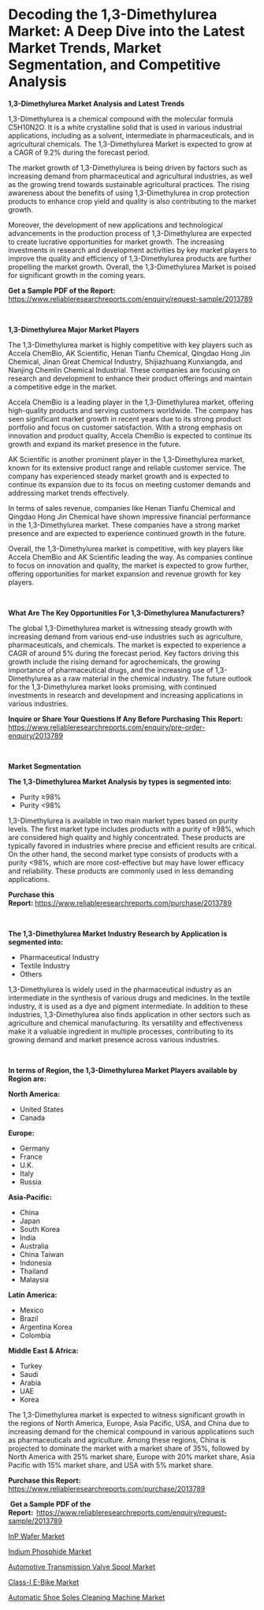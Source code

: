 <p><h1>Decoding the 1,3-Dimethylurea Market: A Deep Dive into the Latest Market Trends, Market Segmentation, and Competitive Analysis</h1></p><p><strong>1,3-Dimethylurea Market Analysis and Latest Trends</strong></p>
<p><p>1,3-Dimethylurea is a chemical compound with the molecular formula C5H10N2O. It is a white crystalline solid that is used in various industrial applications, including as a solvent, intermediate in pharmaceuticals, and in agricultural chemicals. The 1,3-Dimethylurea Market is expected to grow at a CAGR of 9.2% during the forecast period.</p><p>The market growth of 1,3-Dimethylurea is being driven by factors such as increasing demand from pharmaceutical and agricultural industries, as well as the growing trend towards sustainable agricultural practices. The rising awareness about the benefits of using 1,3-Dimethylurea in crop protection products to enhance crop yield and quality is also contributing to the market growth.</p><p>Moreover, the development of new applications and technological advancements in the production process of 1,3-Dimethylurea are expected to create lucrative opportunities for market growth. The increasing investments in research and development activities by key market players to improve the quality and efficiency of 1,3-Dimethylurea products are further propelling the market growth. Overall, the 1,3-Dimethylurea Market is poised for significant growth in the coming years.</p></p>
<p><strong>Get a Sample PDF of the Report:&nbsp;</strong> <a href="https://www.reliableresearchreports.com/enquiry/request-sample/2013789">https://www.reliableresearchreports.com/enquiry/request-sample/2013789</a></p>
<p>&nbsp;</p>
<p><strong>1,3-Dimethylurea Major Market Players</strong></p>
<p><p>The 1,3-Dimethylurea market is highly competitive with key players such as Accela ChemBio, AK Scientific, Henan Tianfu Chemical, Qingdao Hong Jin Chemical, Jinan Great Chemical Industry, Shijiazhuang Kunxiangda, and Nanjing Chemlin Chemical Industrial. These companies are focusing on research and development to enhance their product offerings and maintain a competitive edge in the market.</p><p>Accela ChemBio is a leading player in the 1,3-Dimethylurea market, offering high-quality products and serving customers worldwide. The company has seen significant market growth in recent years due to its strong product portfolio and focus on customer satisfaction. With a strong emphasis on innovation and product quality, Accela ChemBio is expected to continue its growth and expand its market presence in the future.</p><p>AK Scientific is another prominent player in the 1,3-Dimethylurea market, known for its extensive product range and reliable customer service. The company has experienced steady market growth and is expected to continue its expansion due to its focus on meeting customer demands and addressing market trends effectively.</p><p>In terms of sales revenue, companies like Henan Tianfu Chemical and Qingdao Hong Jin Chemical have shown impressive financial performance in the 1,3-Dimethylurea market. These companies have a strong market presence and are expected to experience continued growth in the future.</p><p>Overall, the 1,3-Dimethylurea market is competitive, with key players like Accela ChemBio and AK Scientific leading the way. As companies continue to focus on innovation and quality, the market is expected to grow further, offering opportunities for market expansion and revenue growth for key players.</p></p>
<p>&nbsp;</p>
<p><strong>What Are The Key Opportunities For 1,3-Dimethylurea Manufacturers?</strong></p>
<p><p>The global 1,3-Dimethylurea market is witnessing steady growth with increasing demand from various end-use industries such as agriculture, pharmaceuticals, and chemicals. The market is expected to experience a CAGR of around 5% during the forecast period. Key factors driving this growth include the rising demand for agrochemicals, the growing importance of pharmaceutical drugs, and the increasing use of 1,3-Dimethylurea as a raw material in the chemical industry. The future outlook for the 1,3-Dimethylurea market looks promising, with continued investments in research and development and increasing applications in various industries.</p></p>
<p><strong>Inquire or Share Your Questions If Any Before Purchasing This Report:</strong> <a href="https://www.reliableresearchreports.com/enquiry/pre-order-enquiry/2013789">https://www.reliableresearchreports.com/enquiry/pre-order-enquiry/2013789</a></p>
<p>&nbsp;</p>
<p><strong>Market Segmentation</strong></p>
<p><strong>The 1,3-Dimethylurea Market Analysis by types is segmented into:</strong></p>
<p><ul><li>Purity ≥98%</li><li>Purity <98%</li></ul></p>
<p><p>1,3-Dimethylurea is available in two main market types based on purity levels. The first market type includes products with a purity of ≥98%, which are considered high quality and highly concentrated. These products are typically favored in industries where precise and efficient results are critical. On the other hand, the second market type consists of products with a purity <98%, which are more cost-effective but may have lower efficacy and reliability. These products are commonly used in less demanding applications.</p></p>
<p><strong>Purchase this Report:&nbsp;</strong><a href="https://www.reliableresearchreports.com/purchase/2013789">https://www.reliableresearchreports.com/purchase/2013789</a></p>
<p>&nbsp;</p>
<p><strong>The 1,3-Dimethylurea Market Industry Research by Application is segmented into:</strong></p>
<p><ul><li>Pharmaceutical Industry</li><li>Textile Industry</li><li>Others</li></ul></p>
<p><p>1,3-Dimethylurea is widely used in the pharmaceutical industry as an intermediate in the synthesis of various drugs and medicines. In the textile industry, it is used as a dye and pigment intermediate. In addition to these industries, 1,3-Dimethylurea also finds application in other sectors such as agriculture and chemical manufacturing. Its versatility and effectiveness make it a valuable ingredient in multiple processes, contributing to its growing demand and market presence across various industries.</p></p>
<p>&nbsp;</p>
<p><strong>In terms of Region, the 1,3-Dimethylurea Market Players available by Region are:</strong></p>
<p>
    <p> <strong> North America: </strong>
        <ul>
            <li>United States</li>
            <li>Canada</li>
        </ul>
        </p> 
    <p> <strong> Europe: </strong>
        <ul>
            <li>Germany</li>
            <li>France</li>
            <li>U.K.</li>
            <li>Italy</li>
            <li>Russia</li>
        </ul>
        </p> 
    <p> <strong> Asia-Pacific: </strong>
        <ul>
            <li>China</li>
            <li>Japan</li>
            <li>South Korea</li>
            <li>India</li>
            <li>Australia</li>
            <li>China Taiwan</li>
            <li>Indonesia</li>
            <li>Thailand</li>
            <li>Malaysia</li>
        </ul>
        </p> 
    <p> <strong> Latin America: </strong>
        <ul>
            <li>Mexico</li>
            <li>Brazil</li>
            <li>Argentina Korea</li>
            <li>Colombia</li>
        </ul>
        </p> 
    <p> <strong> Middle East & Africa: </strong>
        <ul>
            <li>Turkey</li>
            <li>Saudi</li>
            <li>Arabia</li>
            <li>UAE</li>
            <li>Korea</li>
        </ul>
    </p>
    </p>
<p><p>The 1,3-Dimethylurea market is expected to witness significant growth in the regions of North America, Europe, Asia Pacific, USA, and China due to increasing demand for the chemical compound in various applications such as pharmaceuticals and agriculture. Among these regions, China is projected to dominate the market with a market share of 35%, followed by North America with 25% market share, Europe with 20% market share, Asia Pacific with 15% market share, and USA with 5% market share.</p></p>
<p><strong>Purchase this Report: </strong><a href="https://www.reliableresearchreports.com/purchase/2013789">https://www.reliableresearchreports.com/purchase/2013789</a></p>
<p>&nbsp;<strong>Get a Sample PDF of the Report:&nbsp;&nbsp;</strong><a href="https://www.reliableresearchreports.com/enquiry/request-sample/2013789">https://www.reliableresearchreports.com/enquiry/request-sample/2013789</a></p>
<p><strong></strong></p>
<p><p><a href="https://view.publitas.com/reportprime-1/inp-wafer-market-size-share-trends-analysis-report-by-material-by-type-by-end-user-by-region-and-segment-forecasts-2024-2031/">InP Wafer Market</a></p><p><a href="https://view.publitas.com/reportprime-1/indium-phosphide-market-size-growing-and-forecasted-for-period-from-2024-2031-and-provides-complete-market-analysis-of-this-market/">Indium Phosphide Market</a></p><p><a href="https://meowing-canidae-761.notion.site/Automotive-Transmission-Valve-Spool-Market-A-Comprehensive-Report-of-its-Market-Share-Growth-Tren-fab32de7cbf045c1aa949a62892aff3d">Automotive Transmission Valve Spool Market</a></p><p><a href="https://github.com/nicholepatriciadoylenwnrjr0/Market-Research-Report-List-1/blob/main/class-i-e-bike-market.md">Class-I E-Bike Market</a></p><p><a href="https://military-diascia-e68.notion.site/Automatic-Shoe-Soles-Cleaning-Machine-Market-Offer-Valuable-Insights-into-Market-Size-Market-Share--42b2a7374a694f99932f65646a267347">Automatic Shoe Soles Cleaning Machine Market</a></p></p>